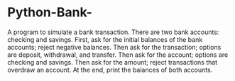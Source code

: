 # Python-Bank-
A program to simulate a bank transaction. There are two bank accounts: checking and savings. First, ask for the initial balances of the bank accounts; reject negative balances. Then ask for the transaction; options are deposit, withdrawal, and transfer. Then ask for the account; options are checking and savings. Then ask for the amount; reject transactions that overdraw an account. At the end, print the balances of both accounts.
